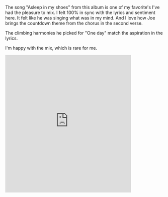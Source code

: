 
The song "Asleep in my shoes" from this album is one of my favorite's I've had the pleasure to mix. I felt 100% in sync with the lyrics and sentiment here. It felt like he was singing what was in my mind. And I love how Joe brings the countdown theme from the chorus in the second verse. 

The climbing harmonies he picked for "One day" match the aspiration in the lyrics. 

I'm happy with the mix, which is rare for me.

<iframe style="border: 0; width: 400px; height: 439px;" src="https://bandcamp.com/EmbeddedPlayer/album=778436876/size=large/bgcol=333333/linkcol=ffffff/artwork=small/transparent=true/" seamless><a href="https://joedamico.bandcamp.com/album/asleep-in-my-shoes
">Asleep In My Shoes | Joe D'Amico</a></iframe>
